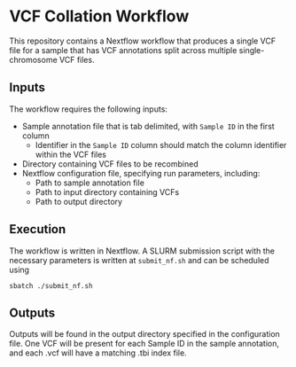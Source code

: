 
# VCF Collation Workflow

This repository contains a Nextflow workflow that produces a single VCF file for a sample that has VCF annotations split across multiple single-chromosome VCF files.

## Inputs

The workflow requires the following inputs:

- Sample annotation file that is tab delimited, with `Sample ID` in the first column
    - Identifier in the `Sample ID` column should match the column identifier within the VCF files
- Directory containing VCF files to be recombined
- Nextflow configuration file, specifying run parameters, including:
    - Path to sample annotation file
    - Path to input directory containing VCFs
    - Path to output directory

## Execution

The workflow is written in Nextflow. A SLURM submission script with the necessary parameters is written at `submit_nf.sh` and can be scheduled using

```
sbatch ./submit_nf.sh
```

## Outputs

Outputs will be found in the output directory specified in the configuration file. One VCF will be present for each Sample ID in the sample annotation, and each .vcf will have a matching .tbi index file.

